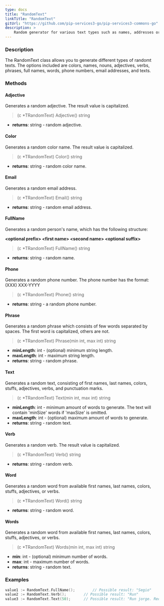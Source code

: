```yaml
---
type: docs
title: "RandomText"
linkTitle: "RandomText"
gitUrl: "https://github.com/pip-services3-go/pip-services3-commons-go"
description: >
    Random generator for various text types such as names, addresses or phone numbers.
---
```


### Description

The RandomText class allows you to generate different types of randomt texts. The options included are colors, names, nouns, adjectives, verbs, phrases, full names, words, phone numbers, email addresses, and texts.


### Methods

#### Adjective
Generates a random adjective.
The result value is capitalized.

> (c *TRandomText) Adjective() string 

- **returns**: string - random adjective.

#### Color
Generates a random color name.
The result value is capitalized.

>  (c *TRandomText) Color() string

- **returns**: string - random color name.

#### Email
Generates a random email address.

> (c *TRandomText) Email() string

- **returns**: string - random email address.

#### FullName
Generates a random person's name, which has the following structure:

**\<optional prefix\> \<first name\> \<second name\> \<optional suffix\>**

> (c *TRandomText) FullName() string

- **returns**: string - random name.


#### Phone
Generates a random phone number.
The phone number has the format: (XXX) XXX-YYYY

> (c *TRandomText) Phone() string

- **returns**: string -  a random phone number.


#### Phrase
Generates a random phrase which consists of few words separated by spaces.
The first word is capitalized, others are not.

> (c *TRandomText) Phrase(min int, max int) string

- **minLength**: int - (optional) minimum string length.
- **maxLength**: int -  maximum string length.
- **returns**: string -  random phrase.

#### Text
Generates a random text, consisting of first names, last names, colors, stuffs, adjectives, verbs, and punctuation marks.

> (c *TRandomText) Text(min int, max int) string

- **minLength**: int - minimum amount of words to generate. The text will contain 'minSize' words if 'maxSize' is omitted.
- **maxLength**: int -  (optional) maximum amount of words to generate.
- **returns**: string -  random text.

#### Verb
Generates a random verb.
The result value is capitalized.

> (c *TRandomText) Verb() string

- **returns**: string - random verb.


#### Word
Generates a random word from available first names, last names, colors, stuffs, adjectives, or verbs.

> (c *TRandomText) Word() string

- **returns**: string - random word.

#### Words
Generates a random word from available first names, last names, colors, stuffs, adjectives, or verbs.

> (c *TRandomText) Words(min int, max int) string

- **min**: int - (optional) minimum number of words.
- **max**: int - maximum number of words.
- **returns**: string - random text.

### Examples

```go
value1 := RandomText.FullName();     	// Possible result: "Segio"
value2 := RandomText.Verb();      	// Possible result: "Run"
value3 := RandomText.Text(50);    	// Possible result: "Run jorge. Red high scream?"

```
